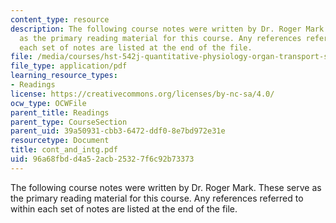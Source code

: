 ```yaml
---
content_type: resource
description: The following course notes were written by Dr. Roger Mark. These serve
  as the primary reading material for this course. Any references referred to within
  each set of notes are listed at the end of the file.
file: /media/courses/hst-542j-quantitative-physiology-organ-transport-systems-spring-2004/96a68fbdd4a52acb25327f6c92b73373_cont_and_intg.pdf
file_type: application/pdf
learning_resource_types:
- Readings
license: https://creativecommons.org/licenses/by-nc-sa/4.0/
ocw_type: OCWFile
parent_title: Readings
parent_type: CourseSection
parent_uid: 39a50931-cbb3-6472-ddf0-8e7bd972e31e
resourcetype: Document
title: cont_and_intg.pdf
uid: 96a68fbd-d4a5-2acb-2532-7f6c92b73373
---
```

The following course notes were written by Dr. Roger Mark. These serve as the primary reading material for this course. Any references referred to within each set of notes are listed at the end of the file.
